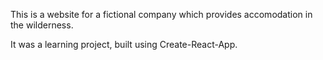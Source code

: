 This is a website for a fictional company which provides accomodation in the wilderness.

It was a learning project, built using Create-React-App.




